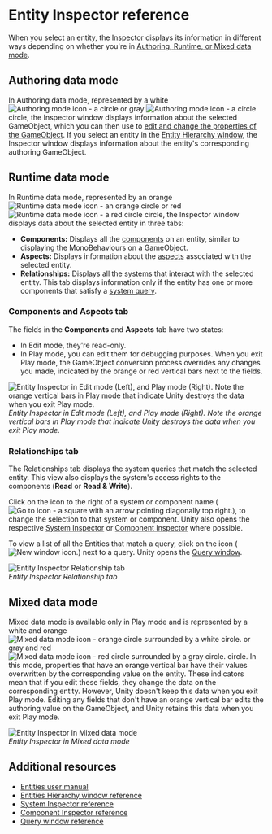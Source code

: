 # Entity Inspector reference

When you select an entity, the [Inspector](https://docs.unity3d.com/Manual/UsingTheInspector.html) displays its information in different ways depending on whether you're in [Authoring, Runtime, or Mixed data mode](editor-authoring-runtime.md).

## Authoring data mode

In Authoring data mode, represented by a white ![Authoring mode icon - a circle](images/editor-authoring-mode-dark.png) or gray ![Authoring mode icon - a circle](images/editor-authoring-mode-light.png) circle, the Inspector window displays information about the selected GameObject, which you can then use to [edit and change the properties of the GameObject](https://docs.unity3d.com/Manual/UsingTheInspector.html). If you select an entity in the [Entity Hierarchy window](editor-hierarchy-window.md), the Inspector window displays information about the entity's corresponding authoring GameObject.

## Runtime data mode

In Runtime data mode, represented by an orange ![Runtime data mode icon - an orange circle](images/editor-runtime-mode-dark.png) or red ![Runtime data mode icon - a red circle](images/editor-runtime-mode-light.png) circle, the Inspector window displays data about the selected entity in three tabs:

* **Components:** Displays all the [components](concepts-components.md) on an entity, similar to displaying the MonoBehaviours on a GameObject. 
* **Aspects:** Displays information about the [aspects](aspects-intro.md) associated with the selected entity.
* **Relationships:** Displays all the [systems](concepts-systems.md) that interact with the selected entity. This tab displays information only if the entity has one or more components that satisfy a [system query](systems-entityquery.md).

### Components and Aspects tab

The fields in the **Components** and **Aspects** tab have two states:

* In Edit mode, they're read-only. 
* In Play mode, you can edit them for debugging purposes. When you exit Play mode, the GameObject conversion process overrides any changes you made, indicated by the orange or red vertical bars next to the fields.

![Entity Inspector in Edit mode (Left), and Play mode (Right). Note the orange vertical bars in Play mode that indicate Unity destroys the data when you exit Play mode.](images/editor-entity-inspector-runtime-mode.png)<br/>_Entity Inspector in Edit mode (Left), and Play mode (Right). Note the orange vertical bars in Play mode that indicate Unity destroys the data when you exit Play mode._

### Relationships tab

The Relationships tab displays the system queries that match the selected entity. This view also displays the system's access rights to the components (**Read** or **Read & Write**). 

Click on the icon to the right of a system or component name (![Go to icon - a square with an arrow pointing diagonally top right.](images/editor-go-to.png)), to change the selection to that system or component. Unity also opens the respective [System Inspector](editor-system-inspector.md) or [Component Inspector](editor-component-inspector.md) where possible.

To view a list of all the Entities that match a query, click on the icon (![New window icon.](images/editor-new-window.png)) next to a query. Unity opens the [Query window](editor-query-window.md).

![Entity Inspector Relationship tab](images/editor-entity-inspector-relationships.png)<br/>_Entity Inspector Relationship tab_

## Mixed data mode

Mixed data mode is available only in Play mode and is represented by a white and orange ![Mixed data mode icon - orange circle surrounded by a white circle.](images/editor-mixed-mode-dark.png) or gray and red ![Mixed data mode icon - red circle surrounded by a gray circle.](images/editor-mixed-mode-light.png) circle. In this mode, properties that have an orange vertical bar have their values overwritten by the corresponding value on the entity. These indicators mean that if you edit these fields, they change the data on the corresponding entity. However, Unity doesn't keep this data when you exit Play mode. Editing any fields that don't have an orange vertical bar edits the authoring value on the GameObject, and Unity retains this data when you exit Play mode.

![Entity Inspector in Mixed data mode](images/editor-entity-inspector-mixed-mode.png)<br/>_Entity Inspector in Mixed data mode_


## Additional resources

* [Entities user manual](concepts-entities.md)
* [Entities Hierarchy window reference](editor-hierarchy-window.md)
* [System Inspector reference](editor-system-inspector.md)
* [Component Inspector reference](editor-component-inspector.md)
* [Query window reference](editor-query-window.md)